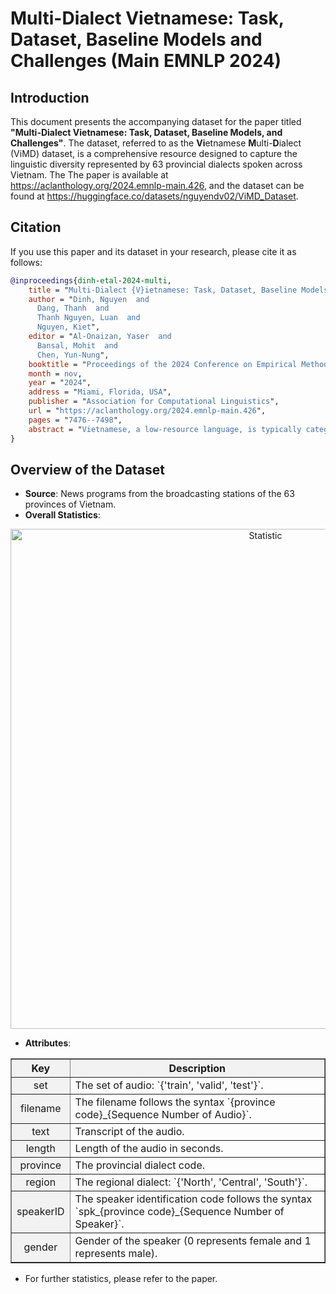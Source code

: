 # Multi-Dialect Vietnamese: Task, Dataset, Baseline Models and Challenges (Main EMNLP 2024)

## Introduction

This document presents the accompanying dataset for the paper titled **"Multi-Dialect Vietnamese: Task, Dataset, Baseline Models, and Challenges"**. The dataset, referred to as the **Vi**etnamese **M**ulti-**D**ialect (ViMD) dataset, is a comprehensive resource designed to capture the linguistic diversity represented by 63 provincial dialects spoken across Vietnam. The The paper is available at https://aclanthology.org/2024.emnlp-main.426, and the dataset can be found at https://huggingface.co/datasets/nguyendv02/ViMD_Dataset.

## Citation

If you use this paper and its dataset in your research, please cite it as follows:

```bibtex
@inproceedings{dinh-etal-2024-multi,
    title = "Multi-Dialect {V}ietnamese: Task, Dataset, Baseline Models and Challenges",
    author = "Dinh, Nguyen  and
      Dang, Thanh  and
      Thanh Nguyen, Luan  and
      Nguyen, Kiet",
    editor = "Al-Onaizan, Yaser  and
      Bansal, Mohit  and
      Chen, Yun-Nung",
    booktitle = "Proceedings of the 2024 Conference on Empirical Methods in Natural Language Processing",
    month = nov,
    year = "2024",
    address = "Miami, Florida, USA",
    publisher = "Association for Computational Linguistics",
    url = "https://aclanthology.org/2024.emnlp-main.426",
    pages = "7476--7498",
    abstract = "Vietnamese, a low-resource language, is typically categorized into three primary dialect groups that belong to Northern, Central, and Southern Vietnam. However, each province within these regions exhibits its own distinct pronunciation variations. Despite the existence of various speech recognition datasets, none of them has provided a fine-grained classification of the 63 dialects specific to individual provinces of Vietnam. To address this gap, we introduce Vietnamese Multi-Dialect (ViMD) dataset, a novel comprehensive dataset capturing the rich diversity of 63 provincial dialects spoken across Vietnam. Our dataset comprises 102.56 hours of audio, consisting of approximately 19,000 utterances, and the associated transcripts contain over 1.2 million words. To provide benchmarks and simultaneously demonstrate the challenges of our dataset, we fine-tune state-of-the-art pre-trained models for two downstream tasks: (1) Dialect identification and (2) Speech recognition. The empirical results suggest two implications including the influence of geographical factors on dialects, and the constraints of current approaches in speech recognition tasks involving multi-dialect speech data. Our dataset is available for research purposes.",
}
```


## Overview of the Dataset

- **Source**: News programs from the broadcasting stations of the 63 provinces of Vietnam.
- **Overall Statistics**:

<p align="center">
  <img src="https://github.com/user-attachments/assets/10697af3-6414-49d4-9c6f-a1be4df16929" alt="Statistic" width="800"/>
</p>


- **Attributes**:

<table border="1" style="border-collapse: collapse; width: 100%; text-align: left;">
  <tr>
    <th style="background-color: #f2f2f2; text-align: center;">Key</th>
    <th style="background-color: #f2f2f2; text-align: center;">Description</th>
  </tr>
  <tr>
    <td style="background-color: #f2f2f2; text-align: center;">set</td>
    <td>The set of audio: `{'train', 'valid', 'test'}`.</td>
  </tr>
  <tr>
    <td style="background-color: #f2f2f2; text-align: center;">filename</td>
    <td>The filename follows the syntax `{province code}_{Sequence Number of Audio}`.</td>
  </tr>
  <tr>
    <td style="background-color: #f2f2f2; text-align: center;">text</td>
    <td>Transcript of the audio.</td>
  </tr>
  <tr>
    <td style="background-color: #f2f2f2; text-align: center;">length</td>
    <td>Length of the audio in seconds.</td>
  </tr>
  <tr>
    <td style="background-color: #f2f2f2; text-align: center;">province</td>
    <td>The provincial dialect code.</td>
  </tr>
  <tr>
    <td style="background-color: #f2f2f2; text-align: center;">region</td>
    <td>The regional dialect: `{'North', 'Central', 'South'}`.</td>
  </tr>
  <tr>
    <td style="background-color: #f2f2f2; text-align: center;">speakerID</td>
    <td>The speaker identification code follows the syntax `spk_{province code}_{Sequence Number of Speaker}`.</td>
  </tr>
  <tr>
    <td style="background-color: #f2f2f2; text-align: center;">gender</td>
    <td>Gender of the speaker (0 represents female and 1 represents male).</td>
  </tr>
</table>


- For further statistics, please refer to the paper.
